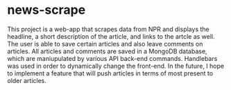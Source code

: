 # news-scrape

This project is a web-app that scrapes data from NPR and displays the headline, a short description of the article, and
links to the artcle as well. The user is able to save certain articles and also leave comments on articles. All articles and
comments are saved in a MongoDB database, which are maniupulated by various API back-end commands. Handlebars was used in 
order to dynamically change the front-end. In the future, I hope to implement a feature that will push articles in terms of
most present to older articles.

